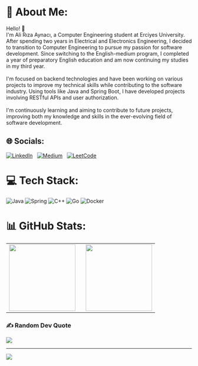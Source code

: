 # 💫 About Me:
Hello! 👋<br>I'm Ali Rıza Aynacı, a Computer Engineering student at Erciyes University. After spending two years in Electrical and Electronics Engineering, I decided to transition to Computer Engineering to pursue my passion for software development. Since switching to the English-medium program, I completed a year of preparatory English education and am now continuing my studies in my third year.<br><br>I'm focused on backend technologies and have been working on various projects to improve my technical skills while contributing to the software industry. Using tools like Java and Spring Boot, I have developed projects involving RESTful APIs and user authorization.<br><br>I'm continuously learning and aiming to contribute to future projects, improving both my knowledge and skills in the ever-evolving field of software development.

## 🌐 Socials:
[![LinkedIn](https://img.shields.io/badge/LinkedIn-%230077B5.svg?style=for-the-badge&logo=linkedin&logoColor=white)](https://linkedin.com/in/alirizaaynaci) &nbsp;
[![Medium](https://img.shields.io/badge/Medium-12100E?style=for-the-badge&logo=medium&logoColor=white)](https://medium.com/@aynacialiriza) &nbsp;
[![LeetCode](https://img.shields.io/badge/LeetCode-%23FFA116.svg?style=for-the-badge&logo=leetcode&logoColor=white)](https://leetcode.com/u/AliRiza/)


# 💻 Tech Stack:
![Java](https://img.shields.io/badge/java-%23FFB13B.svg?style=plastic&logo=openjdk&logoColor=white) ![Spring](https://img.shields.io/badge/spring-%236DB33F.svg?style=plastic&logo=spring&logoColor=white) ![C++](https://img.shields.io/badge/c++-%2300599C.svg?style=plastic&logo=c%2B%2B&logoColor=white) ![Go](https://img.shields.io/badge/go-%2300ADD8.svg?style=plastic&logo=go&logoColor=white) ![Docker](https://img.shields.io/badge/docker-%232496ED.svg?style=plastic&logo=docker&logoColor=white)

# 📊 GitHub Stats:
<table>
  <tr>
    <td>
      <img src="https://github-readme-stats.vercel.app/api/top-langs/?username=AliRizaAynaci&theme=github_dark&hide_border=false&include_all_commits=false&count_private=false&layout=compact" height="180px"/>
    </td>
    <td style="padding-left: 20px;">
      <img src="https://github-readme-streak-stats.herokuapp.com/?user=AliRizaAynaci&theme=github_dark&hide_border=false" height="180px"/>
    </td>
  </tr>
</table>




### ✍️ Random Dev Quote
![](https://quotes-github-readme.vercel.app/api?type=horizontal&theme=tokyonight)

---
[![](https://visitcount.itsvg.in/api?id=AliRizaAynaci&icon=0&color=0)](https://visitcount.itsvg.in)

<!-- Proudly created with GPRM ( https://gprm.itsvg.in ) -->
